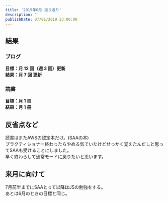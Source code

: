 ```yaml
---
title: '2019年6月 振り返り'
description: ''
publishDate: 07/01/2019 23:00:00
---
```


<h2>結果</h2>

<h3>ブログ</h3>

<p><strong>目標：月 12 回（週 3 回）更新</strong><br/>
<strong>結果：月 7 回 更新</strong></p>

<h3>読書</h3>

<p><strong>目標：月 1 冊</strong><br/>
<strong>結果：月 1 冊</strong></p>

<h2>反省点など</h2>

<p>読書はまたAWSの認定本だけ。(SAAの本)<br/>
プラクティショナー終わったらやめる気でいたけどせっかく覚えたんだしと思ってSAAも受けることにしました。<br/>
早く終わらして通常モードに戻りたいと思います。</p>

<h2>来月に向けて</h2>

<p>7月前半までにSAAとって以降はJSの勉強をする。<br/>
あとは6月のときの目標と同じ。</p>

